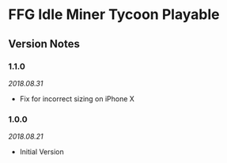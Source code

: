 # FFG Idle Miner Tycoon Playable

## Version Notes

### 1.1.0
_2018.08.31_
* Fix for incorrect sizing on iPhone X

### 1.0.0
_2018.08.21_
* Initial Version